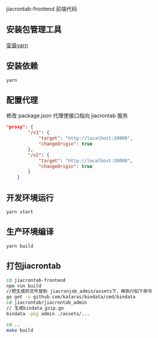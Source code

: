 jiacrontab-frontend 前端代码
## 安装包管理工具
[安装yarn](https://yarnpkg.com)
## 安装依赖

```
yarn
```

## 配置代理

修改 package.json 代理使接口指向 jiacrontab 服务

```json
"proxy": {
        "/v1": {
            "target": "http://localhost:20000",
            "changeOrigin": true
        },
        "/v2": {
            "target": "http://localhost:20000",
            "changeOrigin": true
        }
    }
```

## 开发环境运行

```
yarn start
```

## 生产环境编译

```
yarn build
```

## 打包jiacrontab
```sh
cd jiacrontab-frontend
npm run build
//把生成的文件放到 jiacronjob_admin/assets下，再执行如下命令
go get -u github.com/kataras/bindata/cmd/bindata
cd jiacrontab/jiacrontab_admin
// 生成bindata_gzip.go
bindata -pkg admin ./assets/...

cd ..
make build
```
